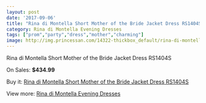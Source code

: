 ```yaml
---
layout: post
date: '2017-09-06'
title: "Rina di Montella Short Mother of the Bride Jacket Dress RS1404S"
category: Rina di Montella Evening Dresses
tags: ["prom","party","dress","mother","charming"]
image: http://img.princessan.com/14322-thickbox_default/rina-di-montella-short-mother-of-the-bride-jacket-dress-rs1404s.jpg
---
```

Rina di Montella Short Mother of the Bride Jacket Dress RS1404S

On Sales: **$434.99**
<a href="https://www.princessan.com/en/rina-di-montella-evening-dresses/6703-rina-di-montella-short-mother-of-the-bride-jacket-dress-rs1404s.html"><amp-img layout="responsive" width="600" height="600" src="//img.princessan.com/14322-thickbox_default/rina-di-montella-short-mother-of-the-bride-jacket-dress-rs1404s.jpg" alt="Rina di Montella Short Mother of the Bride Jacket Dress RS1404S 0" /></a>
<a href="https://www.princessan.com/en/rina-di-montella-evening-dresses/6703-rina-di-montella-short-mother-of-the-bride-jacket-dress-rs1404s.html"><amp-img layout="responsive" width="600" height="600" src="//img.princessan.com/14323-thickbox_default/rina-di-montella-short-mother-of-the-bride-jacket-dress-rs1404s.jpg" alt="Rina di Montella Short Mother of the Bride Jacket Dress RS1404S 1" /></a>

Buy it: [Rina di Montella Short Mother of the Bride Jacket Dress RS1404S](https://www.princessan.com/en/rina-di-montella-evening-dresses/6703-rina-di-montella-short-mother-of-the-bride-jacket-dress-rs1404s.html "Rina di Montella Short Mother of the Bride Jacket Dress RS1404S")

View more: [Rina di Montella Evening Dresses](https://www.princessan.com/en/53-rina-di-montella-evening-dresses "Rina di Montella Evening Dresses")